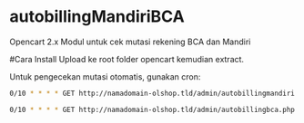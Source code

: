 # autobillingMandiriBCA
Opencart 2.x Modul untuk cek mutasi rekening BCA dan Mandiri

#Cara Install
Upload ke root folder opencart kemudian extract.

Untuk pengecekan mutasi otomatis, gunakan cron:
```bash
0/10 * * * * GET http://namadomain-olshop.tld/admin/autobillingmandiri.php
```
```bash
0/10 * * * * GET http://namadomain-olshop.tld/admin/autobillingbca.php
```


